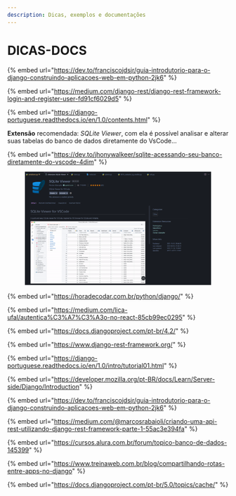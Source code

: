 ```yaml
---
description: Dicas, exemplos e documentações
---
```


# DICAS-DOCS

{% embed url="https://dev.to/franciscojdsjr/guia-introdutorio-para-o-django-construindo-aplicacoes-web-em-python-2jk6" %}

{% embed url="https://medium.com/django-rest/django-rest-framework-login-and-register-user-fd91cf6029d5" %}

{% embed url="https://django-portuguese.readthedocs.io/en/1.0/contents.html" %}

**Extensão** recomendada: _SQLite Viewer_, com ela é possível analisar e alterar suas tabelas do banco de dados diretamente do VsCode...

{% embed url="https://dev.to/jhonywalkeer/sqlite-acessando-seu-banco-diretamente-do-vscode-4dim" %}

<figure><img src=".gitbook/assets/image (5) (1).png" alt="" width="563"><figcaption></figcaption></figure>

{% embed url="https://horadecodar.com.br/python/django/" %}

{% embed url="https://medium.com/lica-ufal/autentica%C3%A7%C3%A3o-no-react-85cb99ec0295" %}

{% embed url="https://docs.djangoproject.com/pt-br/4.2/" %}

{% embed url="https://www.django-rest-framework.org/" %}

{% embed url="https://django-portuguese.readthedocs.io/en/1.0/intro/tutorial01.html" %}

{% embed url="https://developer.mozilla.org/pt-BR/docs/Learn/Server-side/Django/Introduction" %}

{% embed url="https://dev.to/franciscojdsjr/guia-introdutorio-para-o-django-construindo-aplicacoes-web-em-python-2jk6" %}

{% embed url="https://medium.com/@marcosrabaioli/criando-uma-api-rest-utilizando-django-rest-framework-parte-1-55ac3e394fa" %}

{% embed url="https://cursos.alura.com.br/forum/topico-banco-de-dados-145399" %}

{% embed url="https://www.treinaweb.com.br/blog/compartilhando-rotas-entre-apps-no-django" %}

{% embed url="https://docs.djangoproject.com/pt-br/5.0/topics/cache/" %}

